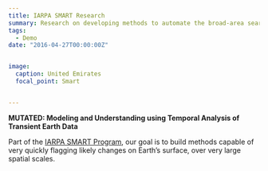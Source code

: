 ```yaml
---
title: IARPA SMART Research
summary: Research on developing methods to automate the broad-area search of multi-source satellite imagery to detect, monitor, and characterize the progression of anthropogenic or natural processes.
tags:
  - Demo
date: "2016-04-27T00:00:00Z"


image:
  caption: United Emirates
  focal_point: Smart


---
```

**MUTATED: Modeling and Understanding using Temporal Analysis of Transient Earth Data**
&nbsp;

Part of the [IARPA SMART Program](https://www.iarpa.gov/research-programs/smart), our goal is to build methods capable of very quickly flagging likely changes on Earth’s surface, over very large spatial scales. 

&nbsp;
---
